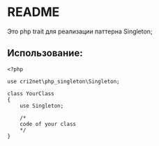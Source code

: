 # README #

Это php trait для реализации паттерна Singleton;

## Использование:

```
<?php

use cri2net\php_singleton\Singleton;

class YourClass
{
    use Singleton;
    
    /*
    code of your class
    */
}
```

